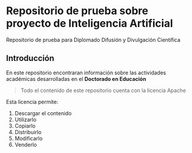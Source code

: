# Repositorio de prueba sobre proyecto de Inteligencia Artificial
Repositorio de prueba para Diplomado Difusión y Divulgación Científica

## Introducción

En este repositorio encontraran información sobre las actividades académicas desarrolladas en el **Doctorado en Educación**

> Todo el contenido de este repositorio cuenta con la licencia Apache

Esta licencia permite:
1. Descargar el contenido
1. Utilizarlo
1. Copiarlo
1. Distribuirlo
1. Modificarlo
1. Venderlo
